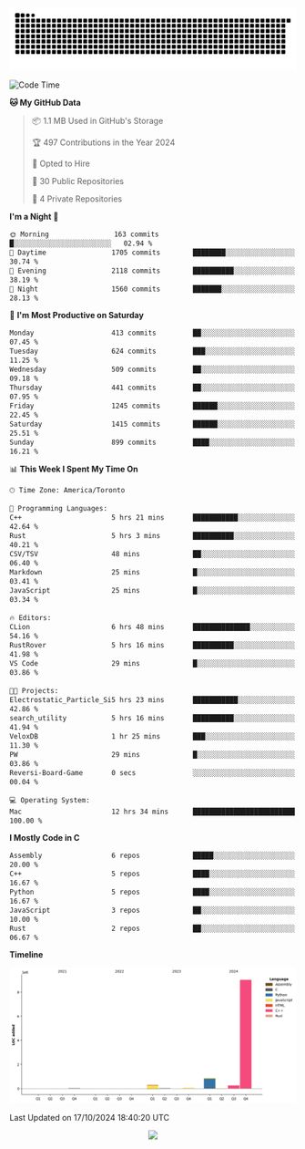 <picture>
  <source media="(prefers-color-scheme: dark)" srcset="https://raw.githubusercontent.com/kkli08/kkli08/output/github-contribution-grid-snake-dark.svg">
  <source media="(prefers-color-scheme: light)" srcset="https://raw.githubusercontent.com/kkli08/kkli08/output/github-contribution-grid-snake.svg">
  <img alt="github contribution grid snake animation" src="https://raw.githubusercontent.com/kkli08/kkli08/output/github-contribution-grid-snake.svg">
</picture>


<!--START_SECTION:waka-->
![Code Time](http://img.shields.io/badge/Code%20Time-23%20hrs%2031%20mins-blue)

**🐱 My GitHub Data** 

> 📦 1.1 MB Used in GitHub's Storage 
 > 
> 🏆 497 Contributions in the Year 2024
 > 
> 💼 Opted to Hire
 > 
> 📜 30 Public Repositories 
 > 
> 🔑 4 Private Repositories 
 > 
**I'm a Night 🦉** 

```text
🌞 Morning                163 commits         █░░░░░░░░░░░░░░░░░░░░░░░░   02.94 % 
🌆 Daytime                1705 commits        ████████░░░░░░░░░░░░░░░░░   30.74 % 
🌃 Evening                2118 commits        ██████████░░░░░░░░░░░░░░░   38.19 % 
🌙 Night                  1560 commits        ███████░░░░░░░░░░░░░░░░░░   28.13 % 
```
📅 **I'm Most Productive on Saturday** 

```text
Monday                   413 commits         ██░░░░░░░░░░░░░░░░░░░░░░░   07.45 % 
Tuesday                  624 commits         ███░░░░░░░░░░░░░░░░░░░░░░   11.25 % 
Wednesday                509 commits         ██░░░░░░░░░░░░░░░░░░░░░░░   09.18 % 
Thursday                 441 commits         ██░░░░░░░░░░░░░░░░░░░░░░░   07.95 % 
Friday                   1245 commits        ██████░░░░░░░░░░░░░░░░░░░   22.45 % 
Saturday                 1415 commits        ██████░░░░░░░░░░░░░░░░░░░   25.51 % 
Sunday                   899 commits         ████░░░░░░░░░░░░░░░░░░░░░   16.21 % 
```


📊 **This Week I Spent My Time On** 

```text
🕑︎ Time Zone: America/Toronto

💬 Programming Languages: 
C++                      5 hrs 21 mins       ███████████░░░░░░░░░░░░░░   42.64 % 
Rust                     5 hrs 3 mins        ██████████░░░░░░░░░░░░░░░   40.21 % 
CSV/TSV                  48 mins             ██░░░░░░░░░░░░░░░░░░░░░░░   06.40 % 
Markdown                 25 mins             █░░░░░░░░░░░░░░░░░░░░░░░░   03.41 % 
JavaScript               25 mins             █░░░░░░░░░░░░░░░░░░░░░░░░   03.34 % 

🔥 Editors: 
CLion                    6 hrs 48 mins       ██████████████░░░░░░░░░░░   54.16 % 
RustRover                5 hrs 16 mins       ██████████░░░░░░░░░░░░░░░   41.98 % 
VS Code                  29 mins             █░░░░░░░░░░░░░░░░░░░░░░░░   03.86 % 

🐱‍💻 Projects: 
Electrostatic_Particle_Si5 hrs 23 mins       ███████████░░░░░░░░░░░░░░   42.86 % 
search_utility           5 hrs 16 mins       ██████████░░░░░░░░░░░░░░░   41.94 % 
VeloxDB                  1 hr 25 mins        ███░░░░░░░░░░░░░░░░░░░░░░   11.30 % 
PW                       29 mins             █░░░░░░░░░░░░░░░░░░░░░░░░   03.86 % 
Reversi-Board-Game       0 secs              ░░░░░░░░░░░░░░░░░░░░░░░░░   00.04 % 

💻 Operating System: 
Mac                      12 hrs 34 mins      █████████████████████████   100.00 % 
```

**I Mostly Code in C** 

```text
Assembly                 6 repos             █████░░░░░░░░░░░░░░░░░░░░   20.00 % 
C++                      5 repos             ████░░░░░░░░░░░░░░░░░░░░░   16.67 % 
Python                   5 repos             ████░░░░░░░░░░░░░░░░░░░░░   16.67 % 
JavaScript               3 repos             ██░░░░░░░░░░░░░░░░░░░░░░░   10.00 % 
Rust                     2 repos             ██░░░░░░░░░░░░░░░░░░░░░░░   06.67 % 
```



**Timeline**

![Lines of Code chart](https://raw.githubusercontent.com/kkli08/kkli08/main/assets/bar_graph.png)


 Last Updated on 17/10/2024 18:40:20 UTC
<!--END_SECTION:waka-->


<div align="center">
    <img  src="https://github-readme-streak-stats.herokuapp.com/?user=kkli08&theme=cobalt" />
</div>

<br/>
<br/>
<br/>

